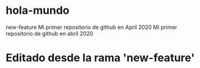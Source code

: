 # hola-mundo
 new-feature
Mi primer repositorio de github en April 2020
Mi primer repositorio de github en abril 2020


# Editado desde la rama 'new-feature'
